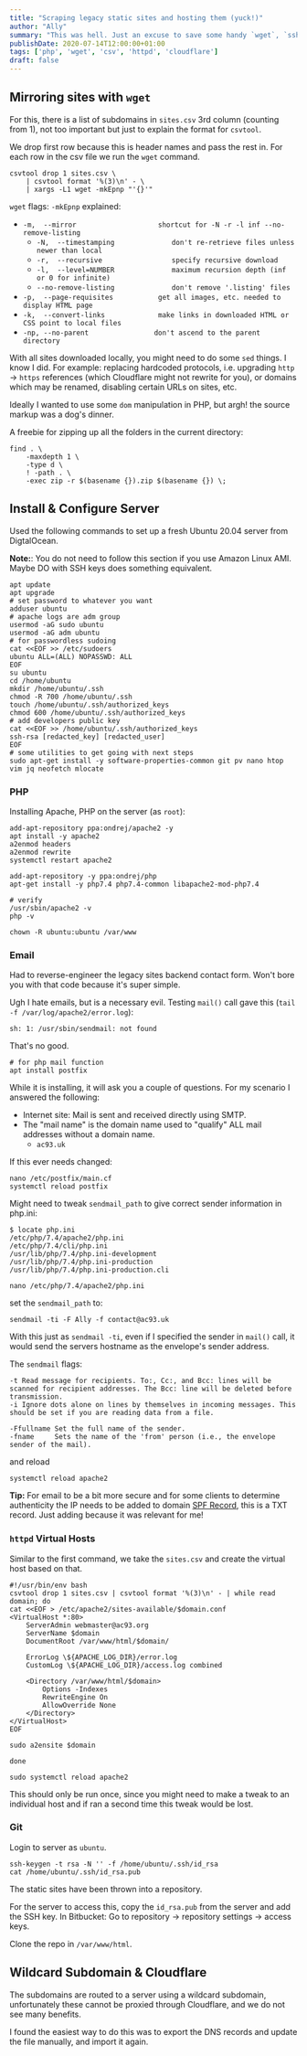 ```yaml
---
title: "Scraping legacy static sites and hosting them (yuck!)"
author: "Ally"
summary: "This was hell. Just an excuse to save some handy `wget`, `ssh`, `find`, `csvtool`, `xargs`, commands and other occasionally useful things, honestly."
publishDate: 2020-07-14T12:00:00+01:00
tags: ['php', 'wget', 'csv', 'httpd', 'cloudflare']
draft: false
---
```


## Mirroring sites with `wget`

For this, there is a list of subdomains in `sites.csv` 3rd column (counting from 1), not too important but just to explain the format for `csvtool`.

We drop first row because this is header names and pass the rest in. For each row in the csv file we run the `wget` command.

```shell script
csvtool drop 1 sites.csv \
    | csvtool format '%(3)\n' - \
    | xargs -L1 wget -mkEpnp "'{}'"
```

`wget` flags: `-mkEpnp` explained:

* `-m,  --mirror                    shortcut for -N -r -l inf --no-remove-listing`
    * `-N,  --timestamping              don't re-retrieve files unless newer than local`
    * `-r,  --recursive                 specify recursive download`
    * `-l,  --level=NUMBER              maximum recursion depth (inf or 0 for infinite)`
    * `--no-remove-listing              don't remove '.listing' files`
* `-p,  --page-requisites           get all images, etc. needed to display HTML page`
* `-k,  --convert-links             make links in downloaded HTML or CSS point to local files`
*  `-np, --no-parent                don't ascend to the parent directory`

With all sites downloaded locally, you might need to do some `sed` things. I know I did. For example: replacing hardcoded protocols, i.e. upgrading `http` -> `https` references (which Cloudflare might not rewrite for you), or domains which may be renamed, disabling certain URLs on sites, etc.

Ideally I wanted to use some `dom` manipulation in PHP, but argh! the source markup was a dog's dinner.

A freebie for zipping up all the folders in the current directory:

```shell script
find . \
    -maxdepth 1 \
    -type d \
    ! -path . \
    -exec zip -r $(basename {}).zip $(basename {}) \;
```

## Install & Configure Server

Used the following commands to set up a fresh Ubuntu 20.04 server from DigtalOcean.

**Note:**: You do not need to follow this section if you use Amazon Linux AMI. Maybe DO with SSH keys does something equivalent.

```shell script
apt update
apt upgrade
# set password to whatever you want
adduser ubuntu
# apache logs are adm group
usermod -aG sudo ubuntu
usermod -aG adm ubuntu
# for passwordless sudoing
cat <<EOF >> /etc/sudoers
ubuntu ALL=(ALL) NOPASSWD: ALL
EOF
su ubuntu
cd /home/ubuntu
mkdir /home/ubuntu/.ssh
chmod -R 700 /home/ubuntu/.ssh
touch /home/ubuntu/.ssh/authorized_keys
chmod 600 /home/ubuntu/.ssh/authorized_keys
# add developers public key
cat <<EOF >> /home/ubuntu/.ssh/authorized_keys
ssh-rsa [redacted_key] [redacted_user]
EOF
# some utilities to get going with next steps
sudo apt-get install -y software-properties-common git pv nano htop vim jq neofetch mlocate
```

### PHP

Installing Apache, PHP on the server (as `root`):

```shell script
add-apt-repository ppa:ondrej/apache2 -y
apt install -y apache2
a2enmod headers
a2enmod rewrite
systemctl restart apache2

add-apt-repository -y ppa:ondrej/php
apt-get install -y php7.4 php7.4-common libapache2-mod-php7.4

# verify
/usr/sbin/apache2 -v
php -v

chown -R ubuntu:ubuntu /var/www
```

### Email

Had to reverse-engineer the legacy sites backend contact form. Won't bore you with that code because it's super simple.

Ugh I hate emails, but is a necessary evil. Testing `mail()` call gave this (`tail -f /var/log/apache2/error.log`):

```text
sh: 1: /usr/sbin/sendmail: not found
```

That's no good.

```shell script
# for php mail function
apt install postfix
```

While it is installing, it will ask you a couple of questions. For my scenario I answered the following:

* Internet site: Mail is sent and received directly using SMTP.
* The "mail name" is the domain name used to "qualify" ALL mail addresses without a domain name.
    * `ac93.uk`

If this ever needs changed:

```shell script
nano /etc/postfix/main.cf
systemctl reload postfix
```

Might need to tweak `sendmail_path` to give correct sender information in php.ini:

```shell script
$ locate php.ini
/etc/php/7.4/apache2/php.ini
/etc/php/7.4/cli/php.ini
/usr/lib/php/7.4/php.ini-development
/usr/lib/php/7.4/php.ini-production
/usr/lib/php/7.4/php.ini-production.cli

nano /etc/php/7.4/apache2/php.ini
```

set the `sendmail_path` to:

```text
sendmail -ti -F Ally -f contact@ac93.uk
```

With this just as `sendmail -ti`, even if I specified the sender in `mail()` call, it would send the servers hostname as the envelope's sender address.

The `sendmail` flags:

```text
-t Read message for recipients. To:, Cc:, and Bcc: lines will be scanned for recipient addresses. The Bcc: line will be deleted before transmission.
-i Ignore dots alone on lines by themselves in incoming messages. This should be set if you are reading data from a file.

-Ffullname Set the full name of the sender.
-fname     Sets the name of the 'from' person (i.e., the envelope sender of the mail).
```

and reload

```shell script
systemctl reload apache2
```

**Tip:** For email to be a bit more secure and for some clients to determine authenticity the IP needs to be added to domain [SPF Record](https://support.google.com/a/answer/33786?hl=en), this is a TXT record. Just adding because it was relevant for me!


### `httpd` Virtual Hosts

Similar to the first command, we take the `sites.csv` and create the virtual host based on that.

```shell script
#!/usr/bin/env bash
csvtool drop 1 sites.csv | csvtool format '%(3)\n' - | while read domain; do
cat <<EOF > /etc/apache2/sites-available/$domain.conf
<VirtualHost *:80>
    ServerAdmin webmaster@ac93.org
    ServerName $domain
    DocumentRoot /var/www/html/$domain/

    ErrorLog \${APACHE_LOG_DIR}/error.log
    CustomLog \${APACHE_LOG_DIR}/access.log combined

    <Directory /var/www/html/$domain>
        Options -Indexes
        RewriteEngine On
        AllowOverride None
    </Directory>
</VirtualHost>
EOF

sudo a2ensite $domain

done

sudo systemctl reload apache2
```

This should only be run once, since you might need to make a tweak to an individual host and if ran a second time this tweak would be lost.

### Git

Login to server as `ubuntu`.

```shell script
ssh-keygen -t rsa -N '' -f /home/ubuntu/.ssh/id_rsa
cat /home/ubuntu/.ssh/id_rsa.pub
```

The static sites have been thrown into a repository.

For the server to access this, copy the `id_rsa.pub` from the server and add the SSH key. In Bitbucket: Go to repository → repository settings → access keys.

Clone the repo in `/var/www/html`.

## Wildcard Subdomain & Cloudflare

The subdomains are routed to a server using a wildcard subdomain, unfortunately these cannot be proxied through Cloudflare, and we do not see many benefits.

I found the easiest way to do this was to export the DNS records and update the file manually, and import it again.
